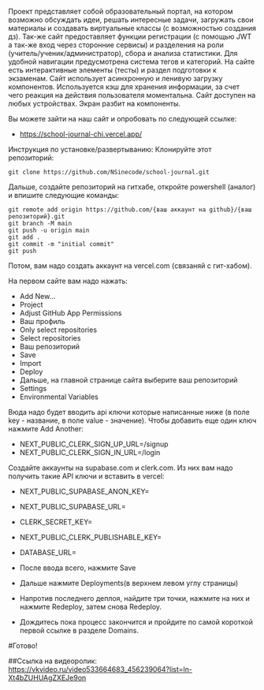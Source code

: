 Проект представляет собой образовательный портал, на котором возможно обсуждать идеи, решать интересные задачи, загружать свои материалы и создавать виртуальные классы (с возможностью создания дз). Так-же сайт предоставляет функции регистрации (с помощью JWT а так-же вход через сторонние сервисы) и разделения на роли (учитель/ученик/администратор), сбора и анализа статистики. Для удобной навигации предусмотрена система тегов и категорий. На сайте есть интерактивные элементы (тесты) и раздел подготовки к экзаменам. Сайт использует асинхронную и ленивую загрузку компонентов. Используется кэш для хранения информации, за счет чего реакция на действия пользователя моментальна. Сайт доступен на любых устройствах. Экран разбит на компоненты.

Вы можете зайти на наш сайт и опробовать по следующей ссылке: 
- https://school-journal-chi.vercel.app/


Инструкция по установке/развертыванию:
Клонируйте этот репозиторий:
```
git clone https://github.com/NSinecode/school-journal.git
```
Дальше, создайте репозиторий на гитхабе, откройте powershell (аналог) и впишите следующие команды:
```
git remote add origin https://github.com/{ваш аккаунт на github}/{ваш репозиторий}.git
git branch -M main
git push -u origin main
git add .
git commit -m "initial commit"
git push
```

Потом, вам надо создать аккаунт на vercel.com (связаняй с гит-хабом).

На первом сайте вам надо нажать: 
- Add New...
- Project
- Adjust GitHub App Permissions
- Ваш профиль
- Only select repositories
- Select repositories
- Ваш репозиторий
- Save
- Import
- Deploy
- Дальше, на главной странице сайта выберите ваш репозиторий
- Settings
- Environmental Variables

Вюда надо будет вводить api ключи которые написанные ниже (в поле key - название, в поле value - значение). Чтобы добавить еще один ключ нажмите Add Another:
- NEXT_PUBLIC_CLERK_SIGN_UP_URL=/signup
- NEXT_PUBLIC_CLERK_SIGN_IN_URL=/login

Создайте аккаунты на supabase.com и clerk.com. Из них вам надо получить такие API ключи и вставить в vercel:
- NEXT_PUBLIC_SUPABASE_ANON_KEY=
- NEXT_PUBLIC_SUPABASE_URL=
- CLERK_SECRET_KEY=
- NEXT_PUBLIC_CLERK_PUBLISHABLE_KEY=
- DATABASE_URL=

- После ввода всего, нажмите Save
- Дальше нажмите Deployments(в верхнем левом углу страницы)
- Напротив последнего деплоя, найдите три точки, нажмите на них и нажмите Redeploy, затем снова Redeploy.
- Дождитесь пока процесс закончится и пройдите по самой короткой первой ссылке в разделе Domains.

#Готово!

##Ссылка на видеоролик:
https://vkvideo.ru/video533664683_456239064?list=ln-Xt4bZUHUAgZXEJe9on
